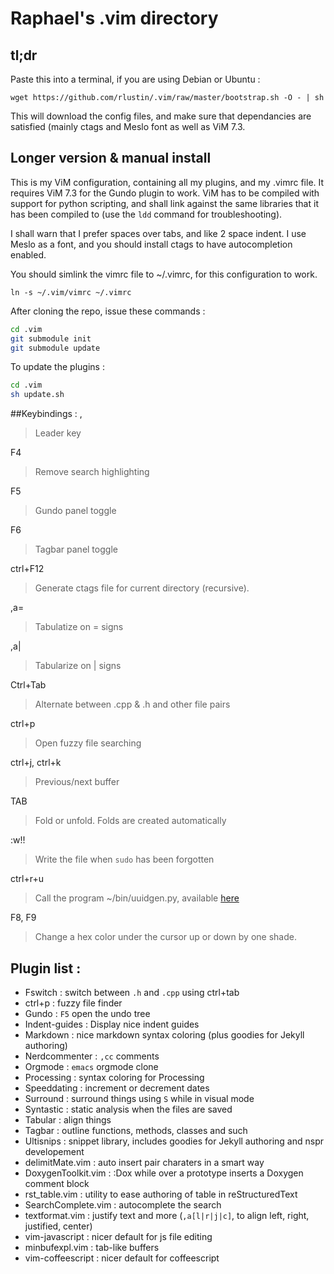 # Raphael's .vim directory

## tl;dr 
Paste this into a terminal, if you are using Debian or Ubuntu :

``
wget https://github.com/rlustin/.vim/raw/master/bootstrap.sh -O - | sh
``

This will download the config files, and make sure that dependancies are
satisfied (mainly ctags and Meslo font as well as ViM 7.3.

## Longer version & manual install

This is my ViM configuration, containing all my plugins, and my .vimrc file.
It requires ViM 7.3 for the Gundo plugin to work. ViM has to be compiled with
support for python scripting, and shall link against the same libraries
that it has been compiled to (use the  ``ldd`` command for troubleshooting).

I shall warn that I prefer spaces over tabs, and like 2 space indent.
I use Meslo as a font, and you should install ctags to have autocompletion
enabled.

You should simlink the vimrc file to ~/.vimrc, for this configuration to work.

    ln -s ~/.vim/vimrc ~/.vimrc

After cloning the repo, issue these commands : 

```sh
cd .vim
git submodule init
git submodule update
```

To update the plugins :

```sh
cd .vim
sh update.sh
```

##Keybindings :
,

> Leader key

F4

> Remove search highlighting

F5

> Gundo panel toggle

F6

> Tagbar panel toggle

ctrl+F12

> Generate ctags file for current directory (recursive).

,a=

> Tabulatize on = signs

,a|

> Tabularize on | signs

Ctrl+Tab

> Alternate between .cpp & .h and other file pairs

ctrl+p

> Open fuzzy file searching

ctrl+j, ctrl+k

> Previous/next buffer

TAB

> Fold or unfold. Folds are created automatically

:w!!

> Write the file when `sudo` has been forgotten

ctrl+r+u

> Call the program ~/bin/uuidgen.py, available [here](http://paul.cx/public/uuidgen.py)

F8, F9

> Change a hex color under the cursor up or down by one shade.

## Plugin list :
- Fswitch : switch between `.h` and `.cpp` using ctrl+tab
- ctrl+p : fuzzy file finder
- Gundo : `F5` open the undo tree
- Indent-guides : Display nice indent guides
- Markdown : nice markdown syntax coloring (plus goodies for Jekyll authoring)
- Nerdcommenter : `,cc` comments
- Orgmode : `emacs` orgmode clone
- Processing : syntax coloring for Processing
- Speeddating : increment or decrement dates
- Surround : surround things using `S` while in visual mode
- Syntastic : static analysis when the files are saved
- Tabular : align things
- Tagbar : outline functions, methods, classes and such
- Ultisnips : snippet library, includes goodies for Jekyll authoring and nspr developement
- delimitMate.vim : auto insert pair charaters in a smart way
- DoxygenToolkit.vim : :Dox while over a prototype inserts a Doxygen comment block
- rst_table.vim : utility to ease authoring of table in reStructuredText
- SearchComplete.vim : autocomplete the search
- textformat.vim : justify text and more (`,a[l|r|j|c]`, to align left, right, justified, center)
- vim-javascript : nicer default for js file editing
- minbufexpl.vim : tab-like buffers
- vim-coffeescript : nicer default for coffeescript

